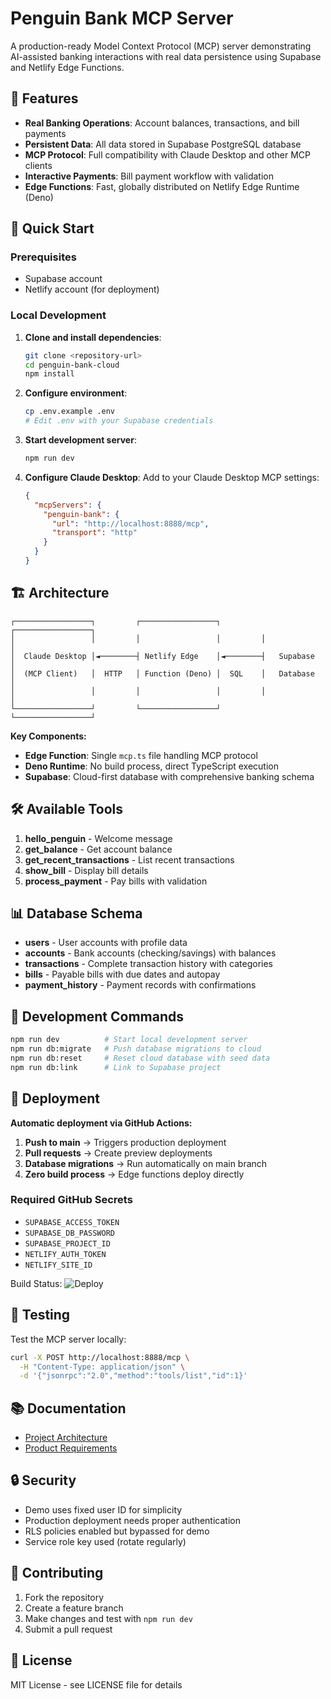 # Penguin Bank MCP Server

A production-ready Model Context Protocol (MCP) server demonstrating AI-assisted banking interactions with real data persistence using Supabase and Netlify Edge Functions.

## 🐧 Features

- **Real Banking Operations**: Account balances, transactions, and bill payments
- **Persistent Data**: All data stored in Supabase PostgreSQL database  
- **MCP Protocol**: Full compatibility with Claude Desktop and other MCP clients
- **Interactive Payments**: Bill payment workflow with validation
- **Edge Functions**: Fast, globally distributed on Netlify Edge Runtime (Deno)

## 🚀 Quick Start

### Prerequisites
- Supabase account
- Netlify account (for deployment)

### Local Development

1. **Clone and install dependencies**:
   ```bash
   git clone <repository-url>
   cd penguin-bank-cloud
   npm install
   ```

2. **Configure environment**:
   ```bash
   cp .env.example .env
   # Edit .env with your Supabase credentials
   ```

3. **Start development server**:
   ```bash
   npm run dev
   ```

4. **Configure Claude Desktop**:
   Add to your Claude Desktop MCP settings:
   ```json
   {
     "mcpServers": {
       "penguin-bank": {
         "url": "http://localhost:8888/mcp",
         "transport": "http"
       }
     }
   }
   ```

## 🏗️ Architecture

```
┌─────────────────┐         ┌─────────────────┐         ┌─────────────────┐
│                 │         │                 │         │                 │
│  Claude Desktop │◄────────┤ Netlify Edge    │◄────────┤   Supabase      │
│  (MCP Client)   │  HTTP   │ Function (Deno) │  SQL    │   Database      │
│                 │         │                 │         │                 │
└─────────────────┘         └─────────────────┘         └─────────────────┘
```

**Key Components:**
- **Edge Function**: Single `mcp.ts` file handling MCP protocol
- **Deno Runtime**: No build process, direct TypeScript execution
- **Supabase**: Cloud-first database with comprehensive banking schema

## 🛠️ Available Tools

1. **hello_penguin** - Welcome message
2. **get_balance** - Get account balance
3. **get_recent_transactions** - List recent transactions
4. **show_bill** - Display bill details
5. **process_payment** - Pay bills with validation

## 📊 Database Schema

- **users** - User accounts with profile data
- **accounts** - Bank accounts (checking/savings) with balances
- **transactions** - Complete transaction history with categories
- **bills** - Payable bills with due dates and autopay
- **payment_history** - Payment records with confirmations

## 🔧 Development Commands

```bash
npm run dev          # Start local development server
npm run db:migrate   # Push database migrations to cloud
npm run db:reset     # Reset cloud database with seed data
npm run db:link      # Link to Supabase project
```

## 🚀 Deployment

**Automatic deployment via GitHub Actions:**

1. **Push to main** → Triggers production deployment
2. **Pull requests** → Create preview deployments
3. **Database migrations** → Run automatically on main branch
4. **Zero build process** → Edge functions deploy directly

### Required GitHub Secrets

- `SUPABASE_ACCESS_TOKEN`
- `SUPABASE_DB_PASSWORD`
- `SUPABASE_PROJECT_ID`
- `NETLIFY_AUTH_TOKEN`
- `NETLIFY_SITE_ID`

Build Status: ![Deploy](https://github.com/dudgeon/penguin-bank-cloud/actions/workflows/deploy.yml/badge.svg)

## 🧪 Testing

Test the MCP server locally:

```bash
curl -X POST http://localhost:8888/mcp \
  -H "Content-Type: application/json" \
  -d '{"jsonrpc":"2.0","method":"tools/list","id":1}'
```

## 📚 Documentation

- [Project Architecture](docs/PROJECT_ARCHITECTURE.md)
- [Product Requirements](docs/penguin-bank-prd-v2.md)

## 🔒 Security

- Demo uses fixed user ID for simplicity
- Production deployment needs proper authentication
- RLS policies enabled but bypassed for demo
- Service role key used (rotate regularly)

## 🤝 Contributing

1. Fork the repository
2. Create a feature branch
3. Make changes and test with `npm run dev`
4. Submit a pull request

## 📄 License

MIT License - see LICENSE file for details